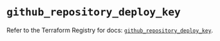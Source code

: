 # `github_repository_deploy_key`

Refer to the Terraform Registry for docs: [`github_repository_deploy_key`](https://registry.terraform.io/providers/integrations/github/6.7.3/docs/resources/repository_deploy_key).
